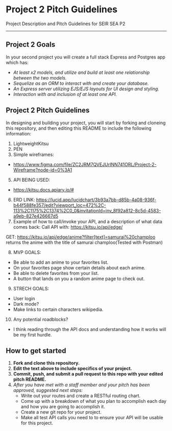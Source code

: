 # Project 2 Pitch Guidelines
Project Description and Pitch Guidelines for SEIR SEA P2

---
## Project 2 Goals

In your second project you will create a full stack Express and Postgres app which has:
- *At least x2 models, and utilize and build at least one relationship between the two models.*
- *Sequelize as an ORM to interact with and create your database.*
- *An Express server utilizing EJS/EJS layouts for UI design and styling.*
- *Interaction with and inclusion of at least one API.*

## Project 2 Pitch Guidelines

In designing and building your project, you will start by forking and cloneing this repository, and then editing this README to include the following information: 
1. LightweightKitsu
2. PEN
3. Simple wireframes: 
* https://www.figma.com/file/ZC2JRM7QVEJUrINN741ORL/Project-2-Wireframe?node-id=0%3A1
5. API BEING USED: 
* https://kitsu.docs.apiary.io/#
6. ERD LINK: 
https://lucid.app/lucidchart/3b93a7bb-d85b-4a08-936f-b44f588fe357/edit?viewport_loc=472%2C-113%2C1175%2C1374%2C0_0&invitationId=inv_8f92a812-8c5d-4583-a9eb-827e426667d5
7. Example of how to call/invoke your API, and a description of what data comes back:
Call API with: https://kitsu.io/api/edge/

GET: https://kitsu.io/api/edge/anime?filter[text]=samurai%20champloo  
returns the anime with the title of samurai champloo(Tested with Postman)

8. MVP GOALS:
* Be able to add an anime to your favorites list.
* On your favorites page show certain details about each anime.
* Be able to delete favorites from your list.
* A button that lands on you a random anime page to check out.
9. STRECH GOALS:
* User login
* Dark mode?
* Make links to certain characters wikipedia.
10. Any potential roadblocks?
* I think reading through the API docs and understanding how it works will be my first hurdle.

## How to get started
1. **Fork and clone this repository.**
2. **Edit the text above to include specifics of your project.**
3. **Commit, push, and submit a pull request to this repo with your edited pitch README.**
4. *After you have met with a staff member and your pitch has been approved, suggested next steps:*
      * Write out your routes and create a RESTful routing chart.
      * Come up with a breakdown of what you plan to accomplish each day and how you are going to accomplish it.
      * Create a new git repo for your project. 
      * Make all test API calls you need to to ensure your API will be usable for this project. 
      




